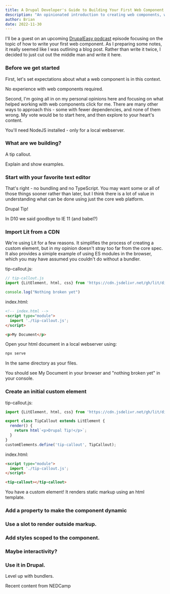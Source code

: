 ```yaml
---
title: A Drupal Developer's Guide to Building Your First Web Component
description: "An opinionated introduction to creating web components, with extra color for those who work with Drupal"
author: Brian
date: 2022-11-30
---
```


I'll be a guest on an upcoming [DrupalEasy podcast](https://www.drupaleasy.com/podcast) episode focusing on the topic of how to write your first web component. As I preparing some notes, it really seemed like I was outlining a blog post. Rather than write it twice, I decided to just cut out the middle man and write it here.

### Before we get started

First, let's set expectations about what a web component is in this context.

No experience with web components required.

Second, I'm going all in on my personal opinions here and focusing on what helped working with web components click for me. There are many other ways to approach this - some with fewer dependencies, and none of them wrong. My vote would be to start here, and then explore to your heart's content.

You'll need NodeJS installed - only for a local webserver.

### What are we building?

A tip callout.

Explain and show examples.

### Start with your favorite text editor

That's right - no bundling and no TypeScript. You may want some or all of those things sooner rather than later, but I think there is a lot of value in understanding what can be done using just the core web platform.

Drupal Tip!

In D10 we said goodbye to IE 11 (and babel?)

### Import Lit from a CDN

We're using Lit for a few reasons. It simplifies the process of creating a custom element, but in my opinion doesn't stray too far from the core spec. It also provides a simiple example of using ES modules in the browser, which you may have assumed you couldn't do without a bundler.

tip-callout.js:
```js
// tip-callout.js
import {LitElement, html, css} from 'https://cdn.jsdelivr.net/gh/lit/dist@2/core/lit-core.min.js';

console.log("Nothing broken yet")
```
index.html:
```html
<!-- index.html -->
<script type="module">
  import './tip-callout.js';
</script>

<p>My Document</p>
```

Open your html document in a local webserver using:

```bash
npx serve
```

In the same directory as your files.

You should see My Document in your browser and "nothing broken yet" in your console.

### Create an initial custom element

tip-callout.js:
```js
import {LitElement, html, css} from 'https://cdn.jsdelivr.net/gh/lit/dist@2/core/lit-core.min.js';

export class TipCallout extends LitElement {
  render() {
    return html`<p>Drupal Tip!</p>`;
  }
}
customElements.define('tip-callout', TipCallout);
```

index.html:
```html
<script type="module">
  import './tip-callout.js';
</script>

<tip-callout></tip-callout>
```

You have a custom element! It renders static markup using an html template.

### Add a property to make the component dynamic

### Use a slot to render outside markup.

### Add styles scoped to the component.

### Maybe interactivity?

### Use it in Drupal.

Level up with bundlers.

Recent content from NEDCamp